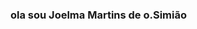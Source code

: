 ### ola sou Joelma Martins de o.Simião

<!--
**joelmasimiao/joelmasimiao** is a ✨ _special_ ✨ repository because its `README.md` (this file) appears on your GitHub profile.

Here are some ideas to get you started:

- Estou empreendendo em lanches tradiocionais e caseiros
- estudando como ser um desenvolvedor da web

